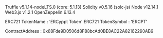 Truffle v5.1.14-nodeLTS.0 (core: 5.1.13)
Solidity v0.5.16 (solc-js)
Node v12.14.1
Web3.js v1.2.1
OpenZeppelin 6.13.4

ERC721 TokenName : 'ERCyppt Token'
ERC721 TokenSymbol : 'ERCPT'

ContractAddress : 
0x68Fde9D0506d8F88bcAd0BE8AC22A82162290AB9